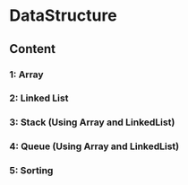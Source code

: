 # DataStructure
## Content 
### 1: Array
### 2: Linked List
### 3: Stack (Using Array and LinkedList)
### 4: Queue (Using Array and LinkedList)
### 5: Sorting
